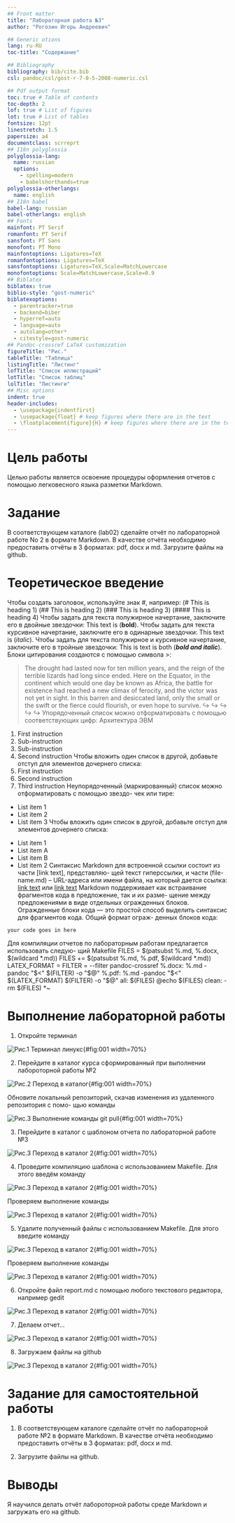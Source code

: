 ```yaml
---
## Front matter
title: "Лабораторная работа №3"
author: "Рогозин Игорь Андреевич"

## Generic otions
lang: ru-RU
toc-title: "Содержание"

## Bibliography
bibliography: bib/cite.bib
csl: pandoc/csl/gost-r-7-0-5-2008-numeric.csl

## Pdf output format
toc: true # Table of contents
toc-depth: 2
lof: true # List of figures
lot: true # List of tables
fontsize: 12pt
linestretch: 1.5
papersize: a4
documentclass: scrreprt
## I18n polyglossia
polyglossia-lang:
  name: russian
  options:
	- spelling=modern
	- babelshorthands=true
polyglossia-otherlangs:
  name: english
## I18n babel
babel-lang: russian
babel-otherlangs: english
## Fonts
mainfont: PT Serif
romanfont: PT Serif
sansfont: PT Sans
monofont: PT Mono
mainfontoptions: Ligatures=TeX
romanfontoptions: Ligatures=TeX
sansfontoptions: Ligatures=TeX,Scale=MatchLowercase
monofontoptions: Scale=MatchLowercase,Scale=0.9
## Biblatex
biblatex: true
biblio-style: "gost-numeric"
biblatexoptions:
  - parentracker=true
  - backend=biber
  - hyperref=auto
  - language=auto
  - autolang=other*
  - citestyle=gost-numeric
## Pandoc-crossref LaTeX customization
figureTitle: "Рис."
tableTitle: "Таблица"
listingTitle: "Листинг"
lofTitle: "Список иллюстраций"
lotTitle: "Список таблиц"
lolTitle: "Листинги"
## Misc options
indent: true
header-includes:
  - \usepackage{indentfirst}
  - \usepackage{float} # keep figures where there are in the text
  - \floatplacement{figure}{H} # keep figures where there are in the text
---
```


# Цель работы

Целью работы является освоение процедуры оформления отчетов с помощью легковесного
языка разметки Markdown.

# Задание

В соответствующем каталоге (lab02) сделайте отчёт по лабораторной работе No 2 в формате
Markdown. В качестве отчёта необходимо предоставить отчёты в 3 форматах: pdf, docx
и md. Загрузите файлы на github.

# Теоретическое введение

Чтобы создать заголовок, используйте знак #, например:
(# This is heading 1)
(## This is heading 2)
(### This is heading 3)
(#### This is heading 4)
Чтобы задать для текста полужирное начертание, заключите его в двойные звездочки:
This text is (**bold**).
Чтобы задать для текста курсивное начертание, заключите его в одинарные звездочки:
This text is (*italic*).
Чтобы задать для текста полужирное и курсивное начертание, заключите его в тройные
звездочки:
This is text is both (***bold and italic***).
Блоки цитирования создаются с помощью символа >:
> The drought had lasted now for ten million years, and the reign of the
terrible lizards had long since ended. Here on the Equator, in the
continent which would one day be known as Africa, the battle for existence
had reached a new climax of ferocity, and the victor was not yet in sight.
In this barren and desiccated land, only the small or the swift or the
fierce could flourish, or even hope to survive.
↪
↪
↪
↪
↪
Упорядоченный список можно отформатировать с помощью соответствующих цифр:
Архитектура ЭВМ
1. First instruction
1. Sub-instruction
1. Sub-instruction
1. Second instruction
Чтобы вложить один список в другой, добавьте отступ для элементов дочернего списка:
1. First instruction
1. Second instruction
1. Third instruction
Неупорядоченный (маркированный) список можно отформатировать с помощью звездо-
чек или тире:
* List item 1
* List item 2
* List item 3
Чтобы вложить один список в другой, добавьте отступ для элементов дочернего списка:
- List item 1
- List item A
- List item B
- List item 2
Синтаксис Markdown для встроенной ссылки состоит из части [link text], представляю-
щей текст гиперссылки, и части (file-name.md) – URL-адреса или имени файла, на который
дается ссылка:
[link text](file-name.md)
или
[link text](http://example.com/ "Необязательная подсказка")
Markdown поддерживает как встраивание фрагментов кода в предложение, так и их разме-
щение между предложениями в виде отдельных огражденных блоков. Огражденные блоки
кода — это простой способ выделить синтаксис для фрагментов кода. Общий формат ограж-
денных блоков кода:
``` language
your code goes in here
```
Для компиляции отчетов по лабораторным работам предлагается использовать следую-
щий Makefile
FILES = $(patsubst %.md, %.docx, $(wildcard *.md))
FILES += $(patsubst %.md, %.pdf, $(wildcard *.md))
LATEX_FORMAT =
FILTER = --filter pandoc-crossref
%.docx: %.md
-pandoc "$<" $(FILTER) -o "$@"
%.pdf: %.md
-pandoc "$<" $(LATEX_FORMAT) $(FILTER) -o "$@"
all: $(FILES)
@echo $(FILES)
clean:
-rm $(FILES) *~

# Выполнение лабораторной работы

1. Откройте терминал

![Рис.1 Терминал линукс](image/terminal.png){#fig:001 width=70%}

2. Перейдите в каталог курса сформированный при выполнении лабороторной работы №2

![Рис.2 Переход в каталог](image/cd1.png){#fig:001 width=70%}

Обновите локальный репозиторий, скачав изменения из удаленного репозитория с помо-
щью команды

![Рис.3 Выполнение команды git pull](image/gitp.png){#fig:001 width=70%}

3. Перейдите в каталог с шаблоном отчета по лабораторной работе №3

![Рис.3 Переход в каталог 2](image/cd2.png){#fig:001 width=70%}

4. Проведите компиляцию шаблона с использованием Makefile. Для этого введём команду

![Рис.3 Переход в каталог 2](image/make.png){#fig:001 width=70%}

Проверяем выполнение команды

![Рис.3 Переход в каталог 2](image/foldp.png){#fig:001 width=70%}

5. Удалите полученный файлы с использованием Makefile. Для этого введите команду

![Рис.3 Переход в каталог 2](image/makec.png){#fig:001 width=70%}

Проверяем выполнение команды

![Рис.3 Переход в каталог 2](image/foldm.png){#fig:001 width=70%}

6. Откройте файл report.md c помощью любого текстового редактора, например gedit

![Рис.3 Переход в каталог 2](image/gedit.png){#fig:001 width=70%}

7. Делаем отчет...

![Рис.3 Переход в каталог 2](image/reports.png){#fig:001 width=70%}

8. Загружаем файлы на github

![Рис.3 Переход в каталог 2](image/gith.png){#fig:001 width=70%}

# Задание для самостоятельной работы

1. В соответствующем каталоге сделайте отчёт по лабораторной работе №2 в формате
Markdown. В качестве отчёта необходимо предоставить отчёты в 3 форматах: pdf, docx
и md.

2. Загрузите файлы на github.

# Выводы

Я научился делать отчёт лабороторной работы среде Markdown и загружать его на github.
